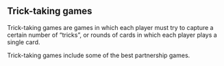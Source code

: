 ## Trick-taking games

Trick-taking games are games in which each player must try to capture a certain
number of “tricks”, or rounds of cards in which each player plays a single card.

Trick-taking games include some of the best partnership games.
